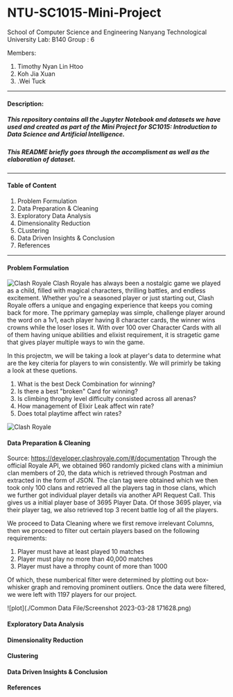# NTU-SC1015-Mini-Project
School of Computer Science and Engineering
Nanyang Technological University
Lab: B140
Group : 6

Members:

1. Timothy Nyan Lin Htoo
2. Koh Jia Xuan
3. .Wei Tuck
---
#### Description:
##### This repository contains all the Jupyter Notebook and datasets we have used and created as part of the Mini Project for SC1015: Introduction to Data Science and Artificial Intelligence.
##### This README briefly goes through the accomplisment as well as the elaboration of dataset.
---
#### Table of Content
1. Problem Formulation
2. Data Preparation & Cleaning
3. Exploratory Data Analysis
4. Dimensionality Reduction
5. CLustering
6. Data Driven Insights & Conclusion
7. References
---
#### Problem Formulation
![Clash Royale](https://static1.thegamerimages.com/wordpress/wp-content/uploads/2023/02/clash-royale-man-and-match.jpg)
Clash Royale has always been a nostalgic game we played as a child, filled with magical characters, thrilling battles, and endless excitement. Whether you're a seasoned player or just starting out, Clash Royale offers a unique and engaging experience that keeps you coming back for more. The pprimary gameplay was simple, challenge player around the word on a 1v1, each player having 8 character cards, the winner wins crowns while the loser loses it. With over 100 over Character Cards with all of them having unique abilities and elixist requirement, it is stragetic game that gives player multiple ways to win the game.

In this projectm, we will be taking a look at player's data to determine what are the key citeria for players to win consistently. We will primirly be taking a look at these quetions.
1. What is the best Deck Combination for winning?
2. Is there a best "broken" Card for winning?
3. Is climbing throphy level difficulty consisted across all arenas?
4. How management of Elixir Leak affect win rate?
5. Does total playtime affect win rates?

![Clash Royale](https://gifdb.com/images/high/video-game-clash-royale-laughing-king-emote-5ms9vhxu14101bam.gif)
#### Data Preparation & Cleaning
Source: https://developer.clashroyale.com/#/documentation
Through the official Royale API, we obtained 960 randomly picked clans with a minimiun clan members of 20, the data which is retrieved through Postman and extracted in the form of JSON. The clan tag were obtained which we then took only 100 clans and retrieved all the players tag in those clans, which we further got individual player details via another API Request Call. This gives us a initial player base of 3695 Player Data.
Of those 3695 player, via their player tag, we also retrieved top 3 recent battle log of all the players.

We proceed to Data Cleaning where we first remove irrelevant Columns, then we proceed to filter out certain players based on the following requirements:
1. Player must have at least played 10 matches
2. Player must play no more than 40,000 matches
3. Player must have a throphy count of more than 1000

Of which, these numberical filter were determined by plotting out box-whisker graph and removing prominent outliers. Once the data were filtered, we were left with 1197 players for our project.

![plot](./Common Data File/Screenshot 2023-03-28 171628.png)


#### Exploratory Data Analysis


#### Dimensionality Reduction


#### Clustering


#### Data Driven Insights & Conclusion


#### References

